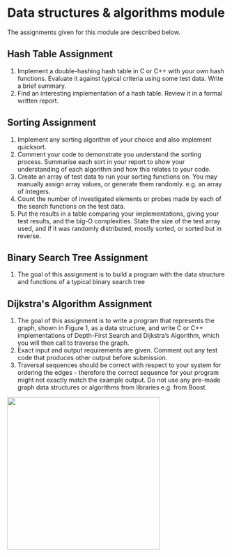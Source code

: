 # Data structures & algorithms module

The assignments given for this module are described below.


<h2>Hash Table Assignment</h2>
<ol>
  <li>Implement a double-hashing hash table in C or C++ with your own hash functions.
    Evaluate it against typical criteria using some test data.
    Write a brief summary.</li>
  <li>Find an interesting implementation of a hash table.
    Review it in a formal written report.</li>
</ol>


<h2>Sorting Assignment</h2>
<ol>
  <li> Implement any sorting algorithm of your choice and also implement quicksort. </li>
  <li> Comment your code to demonstrate you understand the sorting process. Summarise each sort in
    your report to show your understanding of each algorithm and how this relates to your code. </li>
<li> Create an array of test data to run your sorting functions on. You may manually assign array
  values, or generate them randomly. e.g. an array of integers. </li>
<li>Count the number of investigated elements or probes made by each of the search functions on
  the test data. </li>
<li>Put the results in a table comparing your implementations, giving your test results, and the big-O
complexities. State the size of the test array used, and if it was randomly distributed, mostly
  sorted, or sorted but in reverse. </li>
</ol>  

<h2>Binary Search Tree Assignment</h2>
<ol>
  <li>The goal of this assignment is to build a program with the data structure
    and functions of a typical binary search tree</li>
</ol>

<h2>Dijkstra's Algorithm Assignment</h2>
<ol>
  <li>The goal of this assignment is to write a program that represents the graph, shown in Figure 1, as
    a data structure, and write C or C++ implementations of Depth-First Search and Dijkstra’s
    Algorithm, which you will then call to traverse the graph. </li>
  <li>Exact input and output requirements are given. Comment out any test code that produces other
    output before submission.</li>
   <li>Traversal sequences should be correct with respect to your system for ordering the edges - therefore
    the correct sequence for your program might not exactly match the example output.
    Do not use any pre-made graph data structures or algorithms from libraries e.g. from Boost.</li>
</ol>

<img src="3D5A---Data-structures---Algorithms/Dijkstra Diagram.JPG" width="350"/>

    
